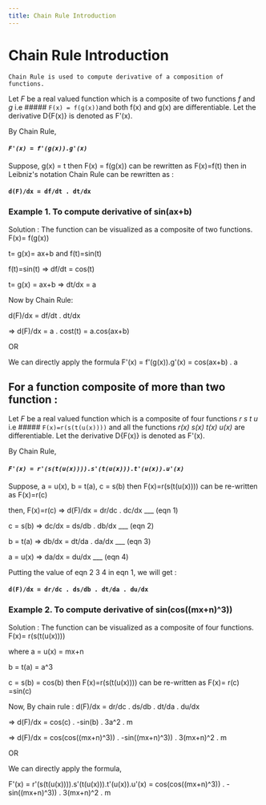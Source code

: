 ```yaml
---
title: Chain Rule Introduction
---
```

# Chain Rule Introduction

`Chain Rule is used to compute derivative of a composition of functions.`

Let _F_ be a real valued function which is a composite of two functions _f_ and _g_  i.e ##### `F(x) = f(g(x))`and both f(x) and g(x) are differentiable.
Let the derivative D{F(x)} is denoted as F'(x).

By Chain Rule, 
#### _`F'(x) = f'(g(x)).g'(x)`_

Suppose, g(x) = t then F(x) = f(g(x)) can be rewritten as F(x)=f(t)
then in Leibniz's notation Chain Rule can be rewritten as : 
#### `d(F)/dx = df/dt . dt/dx`



### Example 1.   To compute derivative of sin(ax+b)

Solution : The function can be visualized as a composite of two functions. F(x)= f(g(x))

t= g(x)= ax+b  and f(t)=sin(t)

f(t)=sin(t) => df/dt = cos(t)

t= g(x) = ax+b => dt/dx = a

Now by Chain Rule: 

d(F)/dx = df/dt . dt/dx

=> d(F)/dx = a . cost(t) = a.cos(ax+b)

OR 

We can directly apply the formula F'(x) = f'(g(x)).g'(x) = cos(ax+b) . a


## For a function composite of more than two function :

Let _F_ be a real valued function which is a composite of four functions _r s t u_  i.e ##### `F(x)=r(s(t(u(x))))` and all the functions _r(x) s(x) t(x) u(x)_ are differentiable.
Let the derivative D{F(x)} is denoted as F'(x).

By Chain Rule, 
#### _`F'(x) = r'(s(t(u(x)))).s'(t(u(x))).t'(u(x)).u'(x)`_

Suppose, a = u(x), b = t(a), c = s(b) then F(x)=r(s(t(u(x)))) can be re-written as F(x)=r(c) 

then, F(x)=r(c) => d(F)/dx = dr/dc . dc/dx                ___ (eqn 1)

c = s(b) => dc/dx = ds/db . db/dx                          ___ (eqn 2)

b = t(a) => db/dx = dt/da . da/dx                          ___ (eqn 3)

a = u(x) => da/dx = du/dx                                  ___ (eqn 4)

Putting the value of eqn 2 3 4 in eqn 1, we will get :

#### `d(F)/dx = dr/dc . ds/db . dt/da . du/dx`


### Example 2.   To compute derivative of sin(cos((mx+n)^3))

Solution : The function can be visualized as a composite of four functions. F(x)= r(s(t(u(x))))

where a = u(x) = mx+n

b = t(a) = a^3 

c = s(b) = cos(b) then F(x)=r(s(t(u(x)))) can be re-written as F(x)= r(c) =sin(c) 

Now, By chain rule :
d(F)/dx = dr/dc . ds/db . dt/da . du/dx

=> d(F)/dx = cos(c) . -sin(b) . 3a^2 . m

=> d(F)/dx = cos(cos((mx+n)^3)) . -sin((mx+n)^3)) . 3(mx+n)^2 . m

OR 

We can directly apply the formula, 

F'(x) = r'(s(t(u(x)))).s'(t(u(x))).t'(u(x)).u'(x) = cos(cos((mx+n)^3)) . -sin((mx+n)^3)) . 3(mx+n)^2 . m
